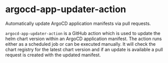 # argocd-app-updater-action

Automatically update ArgoCD application manifests via pull requests.

`argocd-app-updater-action` is a GitHub action which is used to update the helm chart version within an ArgoCD application manifest.
The action runs either as a scheduled job or can be executed manually.
It will check the chart registry for the latest chart version and if an update is available a pull request is created with the updated manifest.
